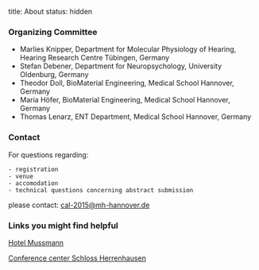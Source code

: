 title: About
status: hidden

### Organizing Committee

- Marlies Knipper, Department for Molecular Physiology of Hearing, Hearing Research Centre Tübingen, Germany
- Stefan Debener, Department for Neuropsychology, University Oldenburg, Germany
- Theodor Doll, BioMaterial Engineering, Medical School Hannover, Germany
- Maria Höfer, BioMaterial Engineering, Medical School Hannover, Germany
- Thomas Lenarz, ENT Department, Medical School Hannover, Germany


### Contact

For questions regarding:

    - registration 
    - venue
    - accomodation
    - technical questions concerning abstract submission

please contact:
[cal-2015@mh-hannover.de](cal-2015@mh-hannover.de)


### Links you might find helpful

[Hotel Mussmann](http://www.grandhotel.de)

[Conference center Schloss Herrenhausen](http://www.schloss-herrenhausen.de)
